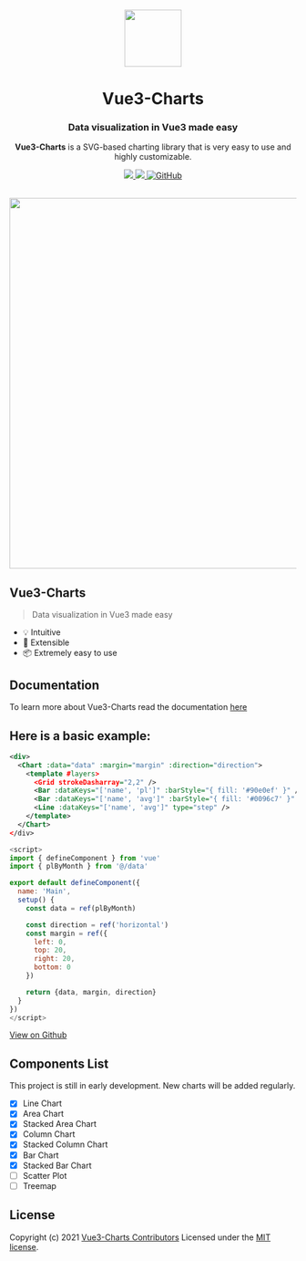 <p align="center">
  <br>
  <a href="#">
    <img src="https://github.com/ghalex/vue3-charts/raw/main/public/images/logo.png" width="100"/>
  </a>
</p>

<h1 align="center">Vue3-Charts</h1>
<h3 align="center">Data visualization in Vue3 made easy</h3>
<p align="center">
<b>Vue3-Charts</b> is a SVG-based charting library that is very easy to use and highly customizable.
</p>

<p align="center">
<a title="Total downloads" href="https://www.npmjs.com/package/vue3-charts">
    <img src="https://img.shields.io/npm/dm/vue3-charts.svg?style=flat-square">
  </a>
  <a title="Current version" href="https://www.npmjs.com/package/vue3-charts">
    <img src="https://img.shields.io/npm/v/vue3-charts.svg?style=flat-square">
  </a>
  <a title="MIT License" href="LICENSE">
    <img alt="GitHub" src="https://img.shields.io/github/license/ghalex/vue3-charts?style=flat-square">
  </a>
  <br>
  <br>
</p>

<p align="center">
<img src="https://github.com/ghalex/vue3-charts/raw/main/public/images/charts.png" width="650"/>
</p>

## Vue3-Charts

> Data visualization in Vue3 made easy

- 💡 Intuitive
- 🔌 Extensible
- 📦 Extremely easy to use

## Documentation

To learn more about Vue3-Charts read the documentation [here](https://vue3charts.org/)

## Here is a basic example:

```xml
<div>
  <Chart :data="data" :margin="margin" :direction="direction">
    <template #layers>
      <Grid strokeDasharray="2,2" />
      <Bar :dataKeys="['name', 'pl']" :barStyle="{ fill: '#90e0ef' }" />
      <Bar :dataKeys="['name', 'avg']" :barStyle="{ fill: '#0096c7' }" />
      <Line :dataKeys="['name', 'avg']" type="step" />
    </template>
  </Chart>
</div>
```

```js
<script>
import { defineComponent } from 'vue'
import { plByMonth } from '@/data'

export default defineComponent({
  name: 'Main',
  setup() {
    const data = ref(plByMonth)

    const direction = ref('horizontal')
    const margin = ref({
      left: 0,
      top: 20,
      right: 20,
      bottom: 0
    })

    return {data, margin, direction}
  }
})
</script>
```

[View on Github](https://github.com/ghalex/vue3-charts)

## Components List

This project is still in early development. New charts will be added regularly.

- [x] Line Chart
- [x] Area Chart
- [x] Stacked Area Chart
- [x] Column Chart
- [x] Stacked Column Chart
- [x] Bar Chart
- [x] Stacked Bar Chart
- [ ] Scatter Plot
- [ ] Treemap

## License

Copyright (c) 2021 [Vue3-Charts Contributors](https://github.com/ghalex/vue3-charts/graphs/contributors)
Licensed under the [MIT license](https://github.com/ghalex/vue3-charts/blob/HEAD/LICENSE).

